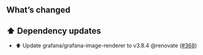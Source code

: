## What’s changed

## ⬆️ Dependency updates

- ⬆️ Update grafana/grafana-image-renderer to v3.8.4 @renovate ([#368](https://github.com/hassio-addons/addon-grafana/pull/368))
